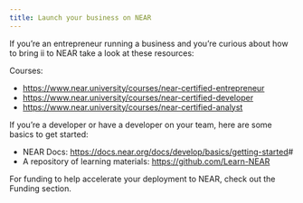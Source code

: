 ```yaml
---
title: Launch your business on NEAR
---
```


If you’re an entrepreneur running a business and you’re curious about how to bring ii to NEAR take a look at these resources:

Courses:

- <https://www.near.university/courses/near-certified-entrepreneur>
- <https://www.near.university/courses/near-certified-developer>
- <https://www.near.university/courses/near-certified-analyst>

If you’re a developer or have a developer on your team, here are some basics to get started:

- NEAR Docs: <https://docs.near.org/docs/develop/basics/getting-started>#
- A repository of learning materials: <https://github.com/Learn-NEAR>

For funding to help accelerate your deployment to NEAR, check out the Funding section.
